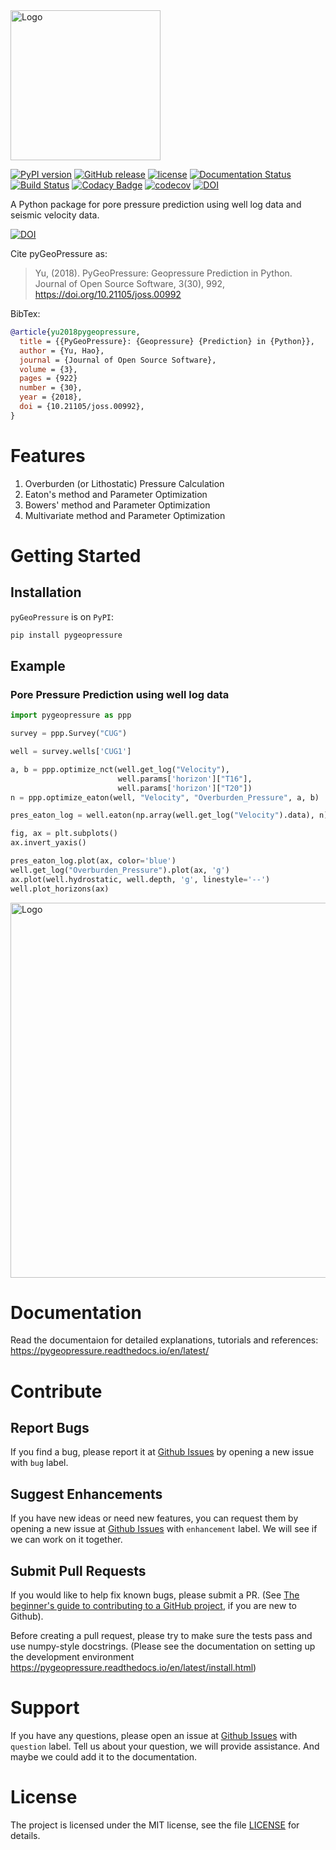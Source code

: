 <!-- # pyGeoPressure -->
<img src="docs/img/pygeopressure-logo.png" alt="Logo" height="240">

[![PyPI version](https://badge.fury.io/py/pyGeoPressure.svg)](https://badge.fury.io/py/pyGeoPressure)
[![GitHub release](https://img.shields.io/github/tag/whimian/pyGeoPressure.svg?label=Release)](https://github.com/whimian/pyGeoPressure/releases)
[![license](https://img.shields.io/github/license/mashape/apistatus.svg)](https://github.com/whimian/pyGeoPressure/blob/master/LICENSE)
[![Documentation Status](https://readthedocs.org/projects/pygeopressure/badge/?version=latest)](http://pygeopressure.readthedocs.io/en/latest/?badge=latest)
[![Build Status](https://travis-ci.org/whimian/pyGeoPressure.svg?branch=master)](https://travis-ci.org/whimian/pyGeoPressure)
[![Codacy Badge](https://api.codacy.com/project/badge/Grade/2f79d873803d4ef1a3c306603fcfd767)](https://www.codacy.com/app/whimian/pyGeoPressure?utm_source=github.com&amp;utm_medium=referral&amp;utm_content=whimian/pyGeoPressure&amp;utm_campaign=Badge_Grade)
[![codecov](https://codecov.io/gh/whimian/pyGeoPressure/branch/master/graph/badge.svg)](https://codecov.io/gh/whimian/pyGeoPressure)
[![DOI](https://zenodo.org/badge/DOI/10.5281/zenodo.1452001.svg)](https://doi.org/10.5281/zenodo.1452001)


A Python package for pore pressure prediction using well log data and seismic velocity data.


[![DOI](http://joss.theoj.org/papers/10.21105/joss.00992/status.svg)](https://doi.org/10.21105/joss.00992)

Cite pyGeoPressure as:
> Yu, (2018). PyGeoPressure: Geopressure Prediction in Python. Journal of Open Source Software, 3(30), 992, https://doi.org/10.21105/joss.00992

BibTex:

```bibtex
@article{yu2018pygeopressure,
  title = {{PyGeoPressure}: {Geopressure} {Prediction} in {Python}},
  author = {Yu, Hao},
  journal = {Journal of Open Source Software},
  volume = {3},
  pages = {922}
  number = {30},
  year = {2018},
  doi = {10.21105/joss.00992},
}
```

# Features

1. Overburden (or Lithostatic) Pressure Calculation
2. Eaton's method and Parameter Optimization
3. Bowers' method and Parameter Optimization
4. Multivariate method and Parameter Optimization

# Getting Started

## Installation

`pyGeoPressure` is on `PyPI`:

```bash
pip install pygeopressure
```

## Example

### Pore Pressure Prediction using well log data

```python
import pygeopressure as ppp

survey = ppp.Survey("CUG")

well = survey.wells['CUG1']

a, b = ppp.optimize_nct(well.get_log("Velocity"),
                        well.params['horizon']["T16"],
                        well.params['horizon']["T20"])
n = ppp.optimize_eaton(well, "Velocity", "Overburden_Pressure", a, b)

pres_eaton_log = well.eaton(np.array(well.get_log("Velocity").data), n)

fig, ax = plt.subplots()
ax.invert_yaxis()

pres_eaton_log.plot(ax, color='blue')
well.get_log("Overburden_Pressure").plot(ax, 'g')
ax.plot(well.hydrostatic, well.depth, 'g', linestyle='--')
well.plot_horizons(ax)
```

<img src="docs/img/readme_example.svg" alt="Logo" height="600">

# Documentation

Read the documentaion for detailed explanations, tutorials and references:
https://pygeopressure.readthedocs.io/en/latest/

# Contribute

## Report Bugs

If you find a bug, please report it at [Github Issues](https://github.com/whimian/pyGeoPressure/issues) by opening a new issue with `bug` label.

## Suggest Enhancements

If you have new ideas or need new features, you can request them by opening a new issue at [Github Issues](https://github.com/whimian/pyGeoPressure/issues) with `enhancement` label. We will see if we can work on it together.

## Submit Pull Requests

If you would like to help fix known bugs, please submit a PR.
(See [The beginner's guide to contributing to a GitHub project](https://akrabat.com/the-beginners-guide-to-contributing-to-a-github-project/), if you are new to Github).

Before creating a pull request, please try to make sure the tests pass and use numpy-style docstrings. (Please see the documentation on setting up the development environment https://pygeopressure.readthedocs.io/en/latest/install.html)

# Support

If you have any questions, please open an issue at [Github Issues](https://github.com/whimian/pyGeoPressure/issues) with `question` label. Tell us about your question, we will provide assistance. And maybe we could add it to the documentation.

# License

The project is licensed under the MIT license, see the file [LICENSE](<https://github.com/whimian/pyGeoPressure/blob/master/LICENSE>) for details.

